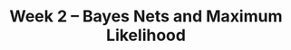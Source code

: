 ---
    title: Week 2 – Bayes Nets and Maximum Likelihood
    weekNumber: 2
    days:
      - date: 2023-7-10
        events:
          "**LEC 4**{: .label .label-lecture } [Bayes Net](https://canvas.ucsd.edu/courses/47968/files/folder/Lecture%20Slides?preview=10130488)":
            "[🎥](https://podcast.ucsd.edu/watch/s123/cse150a_a00/4)"
      - date: 2023-7-11
        events:
          "**LEC 5**{: .label .label-lecture } [Bayes Net, Conditional Independence, and Markov Blanket](https://canvas.ucsd.edu/courses/47968/files/folder/Lecture%20Slides?preview=10133854)":
            "[🎥](https://podcast.ucsd.edu/watch/s123/cse150a_a00/5)"
          "**QUIZ 2**{: .label .label-disc } **Quiz 2**":
      - date: 2023-7-12
        events:
          "**LEC 6**{: .label .label-lecture } [Inference in Bayes Nets, Polytree](https://canvas.ucsd.edu/courses/47968/files/folder/Lecture%20Slides?preview=10135867)":
            "[🎥](https://podcast.ucsd.edu/watch/s123/cse150a_a00/6)" 

      - date: 2023-7-13
        events:
          "**LEC 7**{: .label .label-lecture } TBA":
            # "[🎥]()"
          "**DISC 3**{: .label .label-disc } Discussion 3":
          "**Refl 2**{: .label .label-reflect } [Reflection 2 due](https://canvas.ucsd.edu/courses/47968/assignments/659979)":

      - date: 2023-7-14
        events:
          "**HW 2**{: .label .label-hw } [HW 2 due](https://canvas.ucsd.edu/courses/47968/assignments/659975)":
              
---